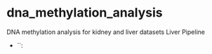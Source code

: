 # dna_methylation_analysis
DNA methylation analysis for kidney and liver datasets
Liver Pipeline
- ``: 
